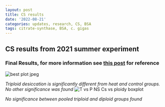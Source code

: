 ```yaml
---
layout: post
title: CS results
date: '2022-08-21'
categories: updates, research, CS, BSA
tags: citrate-synthase, BSA, c. gigas
---
```

## CS results from 2021 summer experiment
### Final Results, for more information see [this post](https://ocattau.github.io/CSupdate/) for reference 
![best plot jpeg](https://user-images.githubusercontent.com/81712104/186760864-9356c6af-13a4-4797-91ea-b013e8ed6ee4.png)

*Triploid desiccation is significantly different from heat and control groups. No other significance was found* 
![T vs P NS Cs vs ploidy boxplot](https://user-images.githubusercontent.com/81712104/186760107-4d23d1ca-e569-4621-99ba-4f076b433c62.png)

*No significance between pooled triploid and diploid groups found*

